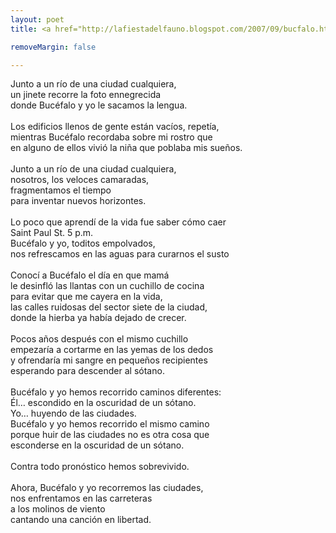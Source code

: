 ```yaml
---
layout: poet
title: <a href="http://lafiestadelfauno.blogspot.com/2007/09/bucfalo.html">Bucéfalo</a>

removeMargin: false

---
```



<p>Junto  a un río de una ciudad cualquiera,<br />
un jinete recorre la foto ennegrecida<br />
donde Bucéfalo y yo le sacamos la lengua.<br />
<br />
Los edificios llenos de gente están vacíos, repetía,<br />
mientras Bucéfalo recordaba sobre mi rostro que <br />
en alguno de ellos vivió la niña que poblaba mis sueños.<br />
<br />
Junto a un río de una ciudad cualquiera,<br />
nosotros, los veloces camaradas, <br />
fragmentamos el tiempo<br />
para inventar nuevos horizontes.<br />
<br />
Lo poco que aprendí de la vida fue saber cómo caer<br />
Saint Paul St. 5 p.m.<br />
Bucéfalo y yo, toditos empolvados,<br />
nos refrescamos en las aguas para curarnos el susto<br />
<br />
Conocí a Bucéfalo el día en que mamá <br />
le desinfló las llantas con un cuchillo de cocina <br />
para evitar que me cayera en la vida, <br />
las calles ruidosas del sector siete de la ciudad,<br />
donde la hierba ya había dejado de crecer.<br />
<br />
Pocos  años después con el mismo cuchillo <br />
empezaría a cortarme en las yemas de los dedos <br />
y ofrendaría mi sangre en pequeños recipientes<br />
esperando para descender al sótano.<br />
<br />
Bucéfalo y yo hemos recorrido caminos diferentes:<br />
Él… escondido en la oscuridad de un sótano.<br />
Yo… huyendo de las ciudades.<br />
Bucéfalo y yo hemos recorrido el mismo camino<br />
porque huir de las ciudades no es otra cosa que<br />
esconderse en la oscuridad de un sótano.<br />
<br />
Contra todo pronóstico hemos sobrevivido.<br />
<br />
Ahora, Bucéfalo y yo recorremos las ciudades,<br />
nos enfrentamos en las carreteras <br />
a los molinos de viento<br />
cantando una canción en libertad.</p>
